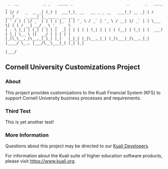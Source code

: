 ```
 _  __           _ _   _____ _                        _       _   ____            _                 
| |/ /   _  __ _| (_) |  ___(_)_ __   __ _ _ __   ___(_) __ _| | / ___| _   _ ___| |_ ___ _ __ ___  
| ' / | | |/ _` | | | | |_  | | '_ \ / _` | '_ \ / __| |/ _` | | \___ \| | | / __| __/ _ \ '_ ` _ \ 
| . \ |_| | (_| | | | |  _| | | | | | (_| | | | | (__| | (_| | |  ___) | |_| \__ \ ||  __/ | | | | |
|_|\_\__,_|\__,_|_|_| |_|   |_|_| |_|\__,_|_| |_|\___|_|\__,_|_| |____/ \__, |___/\__\___|_| |_| |_|
                                                                         |___/                       
```
Cornell University Customizations Project
-----------------------------------------

### About
This project provides customizations to the Kuali Financial System (KFS) to support Cornell University business processes and requirements.

### Third Test
This is yet another test!

### More Information
Questions about this project may be directed to our [Kuali Developers](mailto:cu-kuali-devs@cornell.edu).

For information about the Kuali suite of higher education software products, please visit https://www.kuali.org.
